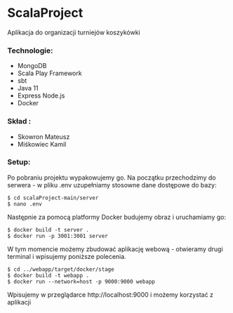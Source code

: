 # ScalaProject

Aplikacja do organizacji turniejów koszykówki

### Technologie:

- MongoDB
- Scala Play Framework
- sbt
- Java 11
- Express Node.js
- Docker

### Skład :

- Skowron Mateusz
- Miśkowiec Kamil

### Setup:

Po pobraniu projektu wypakowujemy go. Na początku przechodzimy do serwera - w pliku .env uzupełniamy stosowne dane dostępowe do bazy:

```
$ cd scalaProject-main/server
$ nano .env
```

Następnie za pomocą platformy Docker budujemy obraz i uruchamiamy go:

```
$ docker build -t server .
$ docker run -p 3001:3001 server
```

W tym momencie możemy zbudować aplikację webową - otwieramy drugi terminal i wpisujemy poniższe polecenia.

```
$ cd ../webapp/target/docker/stage
$ docker build -t webapp .
$ docker run --network=host -p 9000:9000 webapp
```

Wpisujemy w przeglądarce http://localhost:9000 i możemy korzystać z aplikacji
